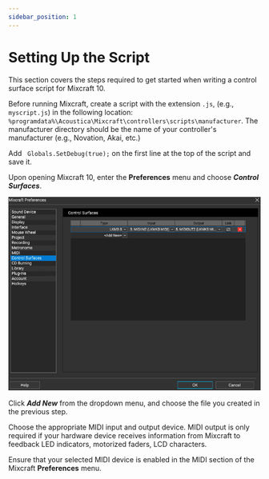 ```yaml
---
sidebar_position: 1
---
```


# Setting Up the Script

This section covers the steps required to get started when writing a control surface script for Mixcraft 10.

Before running Mixcraft, create a script with the extension ```.js```, (e.g., ```myscript.js```) in the following location: ```%programdata%\Acoustica\Mixcraft\controllers\scripts\manufacturer```. The manufacturer directory should be the name of your controller's manufacturer (e.g., Novation, Akai, etc.)
 
Add ``` Globals.SetDebug(true);``` on the first line at the top of the script and save it.

Upon opening Mixcraft 10, enter the **Preferences** menu and choose _**Control Surfaces**_.  


![](/img/adding-script.png)  


Click _**Add New**_ from the dropdown menu, and choose the file you created in the previous step.

Choose the appropriate MIDI input and output device. MIDI output is only required if your hardware device receives information from Mixcraft to feedback LED indicators, motorized faders, LCD characters.

Ensure that your selected MIDI device is enabled in the MIDI section of the Mixcraft **Preferences** menu.  